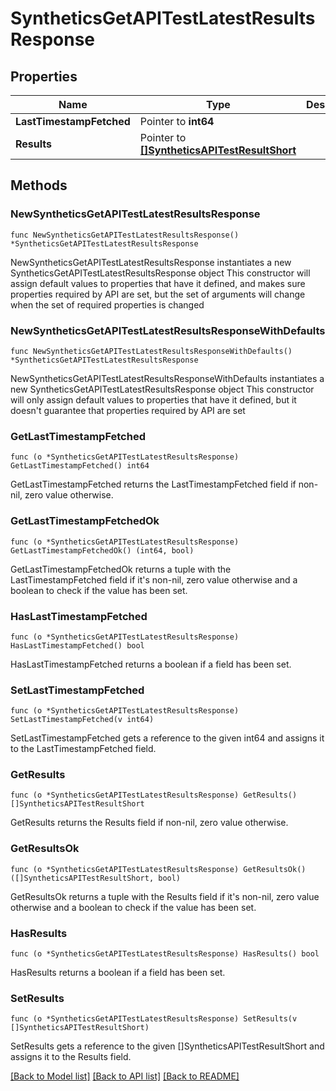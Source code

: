 # SyntheticsGetAPITestLatestResultsResponse

## Properties

Name | Type | Description | Notes
------------ | ------------- | ------------- | -------------
**LastTimestampFetched** | Pointer to **int64** |  | [optional] 
**Results** | Pointer to [**[]SyntheticsAPITestResultShort**](SyntheticsAPITestResultShort.md) |  | [optional] 

## Methods

### NewSyntheticsGetAPITestLatestResultsResponse

`func NewSyntheticsGetAPITestLatestResultsResponse() *SyntheticsGetAPITestLatestResultsResponse`

NewSyntheticsGetAPITestLatestResultsResponse instantiates a new SyntheticsGetAPITestLatestResultsResponse object
This constructor will assign default values to properties that have it defined,
and makes sure properties required by API are set, but the set of arguments
will change when the set of required properties is changed

### NewSyntheticsGetAPITestLatestResultsResponseWithDefaults

`func NewSyntheticsGetAPITestLatestResultsResponseWithDefaults() *SyntheticsGetAPITestLatestResultsResponse`

NewSyntheticsGetAPITestLatestResultsResponseWithDefaults instantiates a new SyntheticsGetAPITestLatestResultsResponse object
This constructor will only assign default values to properties that have it defined,
but it doesn't guarantee that properties required by API are set

### GetLastTimestampFetched

`func (o *SyntheticsGetAPITestLatestResultsResponse) GetLastTimestampFetched() int64`

GetLastTimestampFetched returns the LastTimestampFetched field if non-nil, zero value otherwise.

### GetLastTimestampFetchedOk

`func (o *SyntheticsGetAPITestLatestResultsResponse) GetLastTimestampFetchedOk() (int64, bool)`

GetLastTimestampFetchedOk returns a tuple with the LastTimestampFetched field if it's non-nil, zero value otherwise
and a boolean to check if the value has been set.

### HasLastTimestampFetched

`func (o *SyntheticsGetAPITestLatestResultsResponse) HasLastTimestampFetched() bool`

HasLastTimestampFetched returns a boolean if a field has been set.

### SetLastTimestampFetched

`func (o *SyntheticsGetAPITestLatestResultsResponse) SetLastTimestampFetched(v int64)`

SetLastTimestampFetched gets a reference to the given int64 and assigns it to the LastTimestampFetched field.

### GetResults

`func (o *SyntheticsGetAPITestLatestResultsResponse) GetResults() []SyntheticsAPITestResultShort`

GetResults returns the Results field if non-nil, zero value otherwise.

### GetResultsOk

`func (o *SyntheticsGetAPITestLatestResultsResponse) GetResultsOk() ([]SyntheticsAPITestResultShort, bool)`

GetResultsOk returns a tuple with the Results field if it's non-nil, zero value otherwise
and a boolean to check if the value has been set.

### HasResults

`func (o *SyntheticsGetAPITestLatestResultsResponse) HasResults() bool`

HasResults returns a boolean if a field has been set.

### SetResults

`func (o *SyntheticsGetAPITestLatestResultsResponse) SetResults(v []SyntheticsAPITestResultShort)`

SetResults gets a reference to the given []SyntheticsAPITestResultShort and assigns it to the Results field.


[[Back to Model list]](../README.md#documentation-for-models) [[Back to API list]](../README.md#documentation-for-api-endpoints) [[Back to README]](../README.md)


